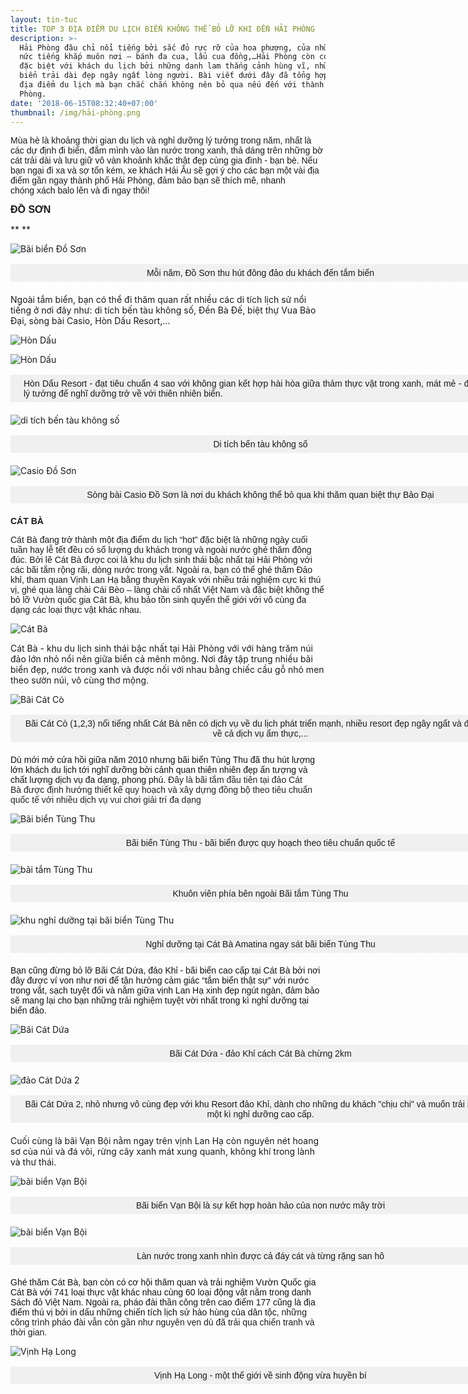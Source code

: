 ```yaml
---
layout: tin-tuc
title: TOP 3 ĐỊA ĐIỂM DU LỊCH BIỂN KHÔNG THỂ BỎ LỠ KHI ĐẾN HẢI PHÒNG
description: >-
  Hải Phòng đâu chỉ nổi tiếng bởi sắc đỏ rực rỡ của hoa phượng, của những món ăn
  nức tiếng khắp muôn nơi – bánh đa cua, lẩu cua đồng,…Hải Phòng còn có sức hút
  đặc biệt với khách du lịch bởi những danh lam thắng cảnh hùng vĩ, những bãi
  biển trải dài đẹp ngây ngất lòng người. Bài viết dưới đây đã tổng hợp lại 5
  địa điểm du lịch mà bạn chắc chắn không nên bỏ qua nếu đến với thành phố Hải
  Phòng.
date: '2018-06-15T08:32:40+07:00'
thumbnail: /img/hải-phòng.png
---
```

<p><span style="font-size:14px;"><span style="font-family:arial,helvetica,sans-serif;">M&ugrave;a h&egrave; l&agrave; khoảng thời gian du lịch v&agrave; nghỉ dưỡng l&yacute; tưởng trong năm, nhất l&agrave; c&aacute;c dự định đi biển, đắm m&igrave;nh v&agrave;o l&agrave;n nước trong xanh, thả d&aacute;ng tr&ecirc;n những bờ c&aacute;t trải d&agrave;i v&agrave; lưu giữ v&ocirc; v&agrave;n khoảnh khắc thật đẹp c&ugrave;ng gia đ&igrave;nh - bạn b&egrave;. Nếu bạn ngại đi xa v&agrave; sợ tốn k&eacute;m, xe kh&aacute;ch Hải &Acirc;u sẽ gợi &yacute; cho c&aacute;c bạn một v&agrave;i địa điểm gần ngay th&agrave;nh phố Hải Ph&ograve;ng, đảm bảo bạn sẽ th&iacute;ch m&ecirc;, nhanh ch&oacute;ng&nbsp;x&aacute;ch balo l&ecirc;n v&agrave; đi ngay th&ocirc;i!</span></span></p>



<p><strong><span style="font-size:16px;"><span style="font-family:arial,helvetica,sans-serif;">ĐỒ SƠN</span></span></strong></p>

**
**

![Bãi biển Đồ Sơn](/img/đồ-sơn.jpg)

<p style="box-sizing: border-box; margin-top: 16px; margin-bottom: 20px; padding: 5px 20px; border: 1px dashed rgb(240, 240, 240); width: 800px; background: none 0px 0px repeat scroll rgb(240, 240, 240); text-align: center;"><span style="font-size:14px;"><span style="font-family:arial,helvetica,sans-serif;">Mỗi năm, Đồ Sơn thu h&uacute;t đ&ocirc;ng đảo du kh&aacute;ch đến tắm biển</span></span></p>

Ngoài tắm biển, bạn có thể đi thăm quan rất nhiều các di tích lịch sử nổi tiếng ở nơi đây như: di tích bến tàu không số, Đền Bà Đế, biệt thự Vua Bảo Đại, sòng bài Casio, Hòn Dấu Resort,…

![Hòn Dấu](/img/hòn-dấu-resort-2.jpg)

![Hòn Dấu](/img/hòn-dấu.jpg)

<p style="box-sizing: border-box; margin-top: 16px; margin-bottom: 20px; padding: 5px 20px; border: 1px dashed rgb(240, 240, 240); width: 800px; background: none 0px 0px repeat scroll rgb(240, 240, 240); text-align: justify;"><span style="font-size:14px;"><span style="font-family:arial,helvetica,sans-serif;">H&ograve;n Dấu Resort - đạt ti&ecirc;u chuẩn 4 sao với kh&ocirc;ng gian kết hợp h&agrave;i h&ograve;a giữa thảm thực vật trong xanh, m&aacute;t mẻ - địa điểm l&yacute; tưởng để nghĩ dưỡng trở về với thi&ecirc;n nhi&ecirc;n biển.</span></span></p>

![di tích bến tàu không số](/img/tàu-không-số.jpg)

<p style="box-sizing: border-box; margin-top: 16px; margin-bottom: 20px; padding: 5px 20px; border: 1px dashed rgb(240, 240, 240); width: 800px; background: none 0px 0px repeat scroll rgb(240, 240, 240); text-align: center;"><span style="font-size:14px;"><span style="font-family:arial,helvetica,sans-serif;">Di t&iacute;ch bến t&agrave;u kh&ocirc;ng số</span></span></p>

![Casio Đồ Sơn](/img/casio-đồ-sơn.jpg)

<p style="box-sizing: border-box; margin-top: 16px; margin-bottom: 20px; padding: 5px 20px; border: 1px dashed rgb(240, 240, 240); width: 800px; background: none 0px 0px repeat scroll rgb(240, 240, 240); text-align: center;"><span style="font-size:14px;"><span style="font-family:arial,helvetica,sans-serif;">S&ograve;ng b&agrave;i Casio Đồ Sơn l&agrave; nơi du kh&aacute;ch kh&ocirc;ng thể bỏ qua khi thăm quan&nbsp;biệt thự&nbsp;Bảo Đại</span></span></p>

<p><font face="arial, helvetica, sans-serif"><b>C&Aacute;T B&Agrave;</b></font></p>



<p><span style="font-size:14px;"><span style="font-family:arial,helvetica,sans-serif;">C&aacute;t B&agrave; đang trở th&agrave;nh một địa điểm du lịch &ldquo;hot&rdquo; đặc biệt l&agrave; những ng&agrave;y cuối tuần hay lễ tết đều c&oacute; số lượng du kh&aacute;ch trong v&agrave; ngo&agrave;i nước gh&eacute; thăm đ&ocirc;ng đ&uacute;c. Bởi lẽ C&aacute;t B&agrave; được coi l&agrave; khu du lịch sinh th&aacute;i bậc nhất tại Hải Ph&ograve;ng với c&aacute;c b&atilde;i tắm rộng r&atilde;i, d&ograve;ng nước trong vắt. Ngo&agrave;i ra, bạn c&oacute; thể gh&eacute; thăm Đảo khỉ, tham quan Vịnh Lan Hạ bằng thuyền Kayak với nhiều trải nghiệm cực k&igrave; th&uacute; vị, gh&eacute; qua l&agrave;ng ch&agrave;i C&aacute;i B&egrave;o &ndash; l&agrave;ng ch&agrave;i cổ nhất Việt Nam v&agrave; đặc biệt kh&ocirc;ng thể bỏ lỡ Vườn quốc gia C&aacute;t B&agrave;, khu bảo tồn sinh quyển thế giới với v&ocirc; c&ugrave;ng đa dạng c&aacute;c loại thực vật kh&aacute;c nhau.</span></span></p>

![Cát Bà](/img/cát-bà.jpg)

Cát Bà - khu du lịch sinh thái bậc nhất tại Hải Phòng với với hàng trăm núi đảo lớn nhỏ nổi nên giữa biển cả mênh mông. Nơi đây tập trung nhiều bãi biển đẹp, nước trong xanh và được nối với nhau bằng chiếc cầu gỗ nhỏ men theo sườn núi, vô cùng thơ mộng. 

![Bãi Cát Cò](/img/bãi-cát-cò.jpg)

<p style="box-sizing: border-box; margin-top: 16px; margin-bottom: 20px; padding: 5px 20px; border: 1px dashed rgb(240, 240, 240); width: 800px; background: none 0px 0px repeat scroll rgb(240, 240, 240); text-align: center;"><span style="font-size:14px;"><span style="font-family:arial,helvetica,sans-serif;">B&atilde;i C&aacute;t C&ograve; (1,2,3) nổi tiếng nhất C&aacute;t B&agrave; n&ecirc;n c&oacute; dịch vụ về du lịch ph&aacute;t triển mạnh, nhiều resort đẹp ng&acirc;y ngất v&agrave; đa dạng về cả dịch vụ ẩm thực,...</span></span></p>

<p><span style="font-family:arial,helvetica,sans-serif;"><span style="color: rgb(17, 17, 17); font-size: 14px;">D&ugrave; mới mở cửa hồi giữa năm 2010 nhưng b&atilde;i biển T&ugrave;ng Thu đ&atilde; thu h&uacute;t lượng lớn kh&aacute;ch du lịch tới nghĩ dưỡng bởi cảnh quan thi&ecirc;n nhi&ecirc;n đẹp ấn tượng v&agrave; chất lượng dịch vụ đa dạng, phong ph&uacute;.&nbsp;</span><span style="color: rgb(34, 34, 34); font-size: 14px; text-align: justify;">Đ&acirc;y l&agrave;&nbsp;b&atilde;i tắm&nbsp;đầu ti&ecirc;n tại&nbsp;đảo C&aacute;t B&agrave;&nbsp;được định hướng thiết kế&nbsp;quy hoạch v&agrave;&nbsp;x&acirc;y dựng đồng bộ&nbsp;theo ti&ecirc;u chuẩn quốc tế&nbsp;với&nbsp;nhiều dịch vụ&nbsp;vui chơi giải tr&iacute; đa dạng</span></span></p>



![Bãi biển Tùng Thu](/img/bãi-tùng-thu.jpg)

<p style="box-sizing: border-box; margin-top: 16px; margin-bottom: 20px; padding: 5px 20px; border: 1px dashed rgb(240, 240, 240); width: 800px; background: none 0px 0px repeat scroll rgb(240, 240, 240); text-align: center;"><span style="font-size:14px;"><span style="font-family:arial,helvetica,sans-serif;">B&atilde;i biển T&ugrave;ng Thu - b&atilde;i biển được quy hoạch theo ti&ecirc;u chuẩn quốc tế</span></span></p>

![bãi tắm Tùng Thu](/img/bt-cong-bai-tam-tung-thu-22.jpg)

<p style="box-sizing: border-box; margin-top: 16px; margin-bottom: 20px; padding: 5px 20px; border: 1px dashed rgb(240, 240, 240); width: 800px; background: none 0px 0px repeat scroll rgb(240, 240, 240); text-align: center;"><span style="font-size:14px;"><span style="font-family:arial,helvetica,sans-serif;">Khu&ocirc;n vi&ecirc;n ph&iacute;a b&ecirc;n ngo&agrave;i B&atilde;i tắm T&ugrave;ng Thu</span></span></p>

![khu nghỉ dưỡng tại bãi biển Tùng Thu](/img/nghĩ-dưỡng-tại-bãi-biển-tùng-thu.jpg)

<p style="box-sizing: border-box; margin-top: 16px; margin-bottom: 20px; padding: 5px 20px; border: 1px dashed rgb(240, 240, 240); width: 800px; background: none 0px 0px repeat scroll rgb(240, 240, 240); text-align: center;"><span style="font-size:14px;"><span style="font-family:arial,helvetica,sans-serif;">Nghỉ dưỡng tại C&aacute;t B&agrave; Amatina ngay s&aacute;t b&atilde;i biển T&ugrave;ng Thu</span></span></p>

<p><span style="font-family:arial,helvetica,sans-serif;"><font color="#111111"><span style="font-size: 14px;">Bạn cũng đừng bỏ lỡ B&atilde;i C&aacute;t Dứa, đảo Khỉ - b&atilde;i biển cao cấp tại C&aacute;t B&agrave; bởi&nbsp;</span></font><span style="color: rgb(17, 17, 17); font-size: 14px;">nơi đ&acirc;y được v&iacute; von như nơi để tận hưởng cảm gi&aacute;c &ldquo;tắm biển thật sự&rdquo; với nước trong vắt, sạch tuyệt đối v&agrave; nằm giữa vịnh Lan Hạ xinh đẹp ng&uacute;t ng&agrave;n, đảm bảo sẽ mang lại cho bạn những trải nghiệm tuyệt vời nhất trong k&igrave; nghỉ dưỡng tại biển đảo.</span></span></p>

![Bãi Cát Dứa](/img/bãi-cát-dứa-đảo-khỉ.jpg)

<p style="box-sizing: border-box; margin-top: 16px; margin-bottom: 20px; padding: 5px 20px; border: 1px dashed rgb(240, 240, 240); width: 800px; background: none 0px 0px repeat scroll rgb(240, 240, 240); text-align: center;"><span style="font-size:14px;"><span style="font-family:arial,helvetica,sans-serif;">B&atilde;i C&aacute;t Dứa - đảo Khỉ c&aacute;ch C&aacute;t B&agrave; chừng 2km</span></span></p>

![đảo Cát Dứa 2](/img/đảo-cát-dứa-2.jpg)

<p style="box-sizing: border-box; margin-top: 16px; margin-bottom: 20px; padding: 5px 20px; border: 1px dashed rgb(240, 240, 240); width: 800px; background: none 0px 0px repeat scroll rgb(240, 240, 240); text-align: center;"><span style="font-size:14px;"><span style="font-family:arial,helvetica,sans-serif;">B&atilde;i C&aacute;t Dứa 2, nhỏ nhưng v&ocirc; c&ugrave;ng đẹp với khu Resort đảo Khỉ, d&agrave;nh cho những du kh&aacute;ch &quot;chịu chi&quot; v&agrave; muốn trải nghiệm một k&igrave; nghỉ dưỡng cao cấp.</span></span></p>

Cuối cùng là bãi Vạn Bội nằm ngay trên vịnh Lan Hạ còn nguyên nét hoang sơ của núi và đá vôi, rừng cây xanh mát xung quanh, không khí trong lành và thư thái.

![bãi biển Vạn Bội](/img/bãi-biển-vạn-bội.jpg)

<p style="box-sizing: border-box; margin-top: 16px; margin-bottom: 20px; padding: 5px 20px; border: 1px dashed rgb(240, 240, 240); width: 800px; background: none 0px 0px repeat scroll rgb(240, 240, 240); text-align: center;"><span style="font-size:14px;"><span style="font-family:arial,helvetica,sans-serif;">B&atilde;i biển Vạn Bội l&agrave; sự kết hợp ho&agrave;n hảo của non nước m&acirc;y trời</span></span></p>

![bãi biển Vạn Bội](/img/bãi-biển-vạn-bội-2.jpg)

<p style="box-sizing: border-box; margin-top: 16px; margin-bottom: 20px; padding: 5px 20px; border: 1px dashed rgb(240, 240, 240); width: 800px; background: none 0px 0px repeat scroll rgb(240, 240, 240); text-align: center;"><span style="font-size:14px;"><span style="font-family:arial,helvetica,sans-serif;">L&agrave;n nước trong xanh nh&igrave;n được cả đ&aacute;y c&aacute;t v&agrave; từng rặng san h&ocirc;</span></span></p>

<p><span style="font-family:arial,helvetica,sans-serif;"><font color="#111111"><span style="font-size: 14px;">Gh&eacute; thăm C&aacute;t B&agrave;, bạn c&ograve;n c&oacute; cơ hội thăm quan v&agrave; trải nghiệm Vườn Quốc gia C&aacute;t B&agrave; với 741 loại thực vật kh&aacute;c nhau c&ugrave;ng 60 loại động vật nằm trong danh S&aacute;ch đỏ Việt Nam. Ngo&agrave;i ra, ph&aacute;o đ&agrave;i thần c&ocirc;ng tr&ecirc;n cao điểm 177 cũng l&agrave; địa điểm th&uacute; vị bởi in dấu những chiến t&iacute;ch lịch sử h&agrave;o h&ugrave;ng của d&acirc;n tộc,&nbsp;</span></font><span style="font-size:14px;"><span style="text-align: justify; background-color: rgb(255, 255, 255);">những c&ocirc;ng tr&igrave;nh ph&aacute;o đ&agrave;i vẫn c&ograve;n gần như nguy&ecirc;n vẹn d&ugrave; đ&atilde; trải qua chiến tranh v&agrave; thời gian.</span></span></span></p>

![Vịnh Hạ Long](/img/vịnh-hạ-long.jpg)

<p style="box-sizing: border-box; margin-top: 16px; margin-bottom: 20px; padding: 5px 20px; border: 1px dashed rgb(240, 240, 240); width: 800px; background: none 0px 0px repeat scroll rgb(240, 240, 240); text-align: center;"><span style="font-size:14px;"><span style="font-family:arial,helvetica,sans-serif;">Vịnh Hạ Long - một thế giới về sinh động vừa huyền b&iacute;</span></span></p>
